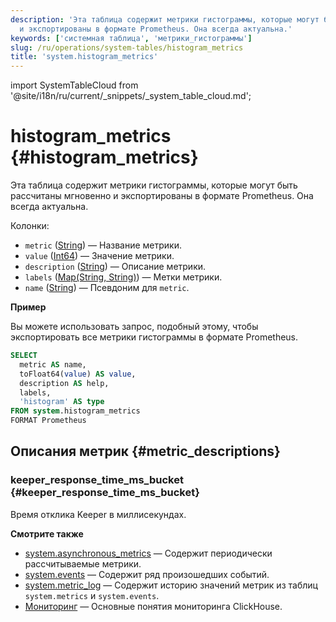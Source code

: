 ```yaml
---
description: 'Эта таблица содержит метрики гистограммы, которые могут быть рассчитаны мгновенно
  и экспортированы в формате Prometheus. Она всегда актуальна.'
keywords: ['системная таблица', 'метрики_гистограммы']
slug: /ru/operations/system-tables/histogram_metrics
title: 'system.histogram_metrics'
---
```


import SystemTableCloud from '@site/i18n/ru/current/_snippets/_system_table_cloud.md';


# histogram_metrics {#histogram_metrics}

<SystemTableCloud/>

Эта таблица содержит метрики гистограммы, которые могут быть рассчитаны мгновенно и экспортированы в формате Prometheus. Она всегда актуальна.

Колонки:

- `metric` ([String](../../sql-reference/data-types/string.md)) — Название метрики.
- `value` ([Int64](../../sql-reference/data-types/int-uint.md)) — Значение метрики.
- `description` ([String](../../sql-reference/data-types/string.md)) — Описание метрики.
- `labels` ([Map(String, String)](../../sql-reference/data-types/map.md)) — Метки метрики.
- `name` ([String](../../sql-reference/data-types/string.md)) — Псевдоним для `metric`.

**Пример**

Вы можете использовать запрос, подобный этому, чтобы экспортировать все метрики гистограммы в формате Prometheus.
```sql
SELECT
  metric AS name,
  toFloat64(value) AS value,
  description AS help,
  labels,
  'histogram' AS type
FROM system.histogram_metrics
FORMAT Prometheus
```

## Описания метрик {#metric_descriptions}

### keeper_response_time_ms_bucket {#keeper_response_time_ms_bucket}
Время отклика Keeper в миллисекундах.

**Смотрите также**
- [system.asynchronous_metrics](/operations/system-tables/asynchronous_metrics) — Содержит периодически рассчитываемые метрики.
- [system.events](/operations/system-tables/events) — Содержит ряд произошедших событий.
- [system.metric_log](/operations/system-tables/metric_log) — Содержит историю значений метрик из таблиц `system.metrics` и `system.events`.
- [Мониторинг](../../operations/monitoring.md) — Основные понятия мониторинга ClickHouse.
